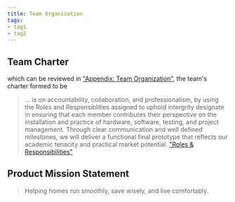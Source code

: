```yaml
---
title: Team Organization
tags:
- tag1
- tag2
---
```


## Team Charter

 which can be reviewed in ["Appendix: Team Organization"](https://egr304-2025-f-105.github.io/Team105.github.io/Appendix/App-Team-Org/), the team's charter formed to be 

>... is on accountability, collaboration, and professionalism, by using the Roles and Responsiblities assigned to uphold intergrity designate in ensuring that each member contributes their perspective on the installation and practice of hardware, software, testing, and project management. Through clear communication and well defined milestones, we will deliver a functional final prototype that reflects our academic tenacity and practical market potential.
>["Roles & Responsibilities"](https://github.com/EGR304-2025-F-105/Team105.github.io/blob/main/docs/Appendix/App-Team-Org.md#roles--responsibilities/)

## Product Mission Statement



 > Helping homes run smoothly, save wisely, and live comfortably.
